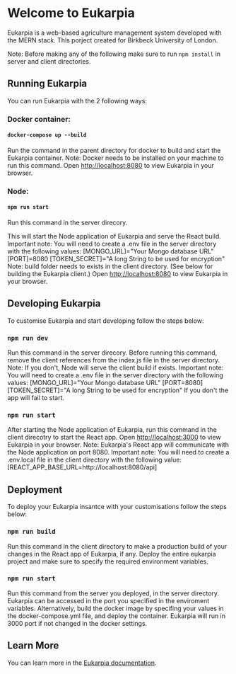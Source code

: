 # Welcome to Eukarpia

Eukarpia is a web-based agriculture management system developed with the MERN stack.
This porject created for Birkbeck University of London.

Note: Before making any of the following make sure to run `npm install` in server and client directories.

## Running Eukarpia

You can run Eukarpia with the 2 following ways:

### Docker container:

#### `docker-compose up --build`

Run the command in the parent directory for docker to build and start the Eukarpia container.
Note: Docker needs to be installed on your machine to run this command.
Open [http://localhost:8080](http://localhost:8080) to view Eukarpia in your browser.

### Node:

#### `npm run start`

Run this command in the server direcory.

This will start the Node application of Eukarpia and serve the React build.
Important note: You will need to create a .env file in the server directory with the following values:
[MONGO_URL]="Your Mongo database URL"
[PORT]=8080
[TOKEN_SECRET]="A long String to be used for encryption"
Note: build folder needs to exists in the client directory. (See below for building the Eukarpia client.)
Open [http://localhost:8080](http://localhost:8080) to view Eukarpia in your browser.

## Developing Eukarpia

To customise Eukarpia and start developing follow the steps below:

### `npm run dev`

Run this command in the server direcory.
Before running this command, remove the client references from the index.js file in the server directory.
Note: If you don't, Node will serve the client build if exists.
Important note: You will need to create a .env file in the server directory with the following values:
[MONGO_URL]="Your Mongo database URL"
[PORT=8080]
[TOKEN_SECRET]="A long String to be used for encryption"
If you don't the app will fail to start.

### `npm run start`

After starting the Node application of Eukarpia, run this command in the client direcotry to start the React app.
Open [http://localhost:3000](http://localhost:3000) to view Eukarpia in your browser.
Note: Eukarpia's React app will communicate with the Node application on port 8080.
Important note: You will need to create a .env.local file in the client directory with the following value:
[REACT_APP_BASE_URL=http://localhost:8080/api]

## Deployment

To deploy your Eukarpia insantce with your customisations follow the steps below:

### `npm run build`

Run this command in the client directory to make a production build of your changes in the React app of Eukarpia, if any.
Deploy the entire eukarpia project and make sure to specify the required environment variables.

### `npm run start`

Run this command from the server you deployed, in the server directory. Eukarpia can be accessed in the port you specified in the enviroment variables.
Alternatively, build the docker image by specifing your values in the docker-compose.yml file, and deploy the container.
Eukarpia will run in 3000 port if not changed in the docker settings.

## Learn More

You can learn more in the [Eukarpia documentation](https://vropodev.github.io/eukarpia.io/).
